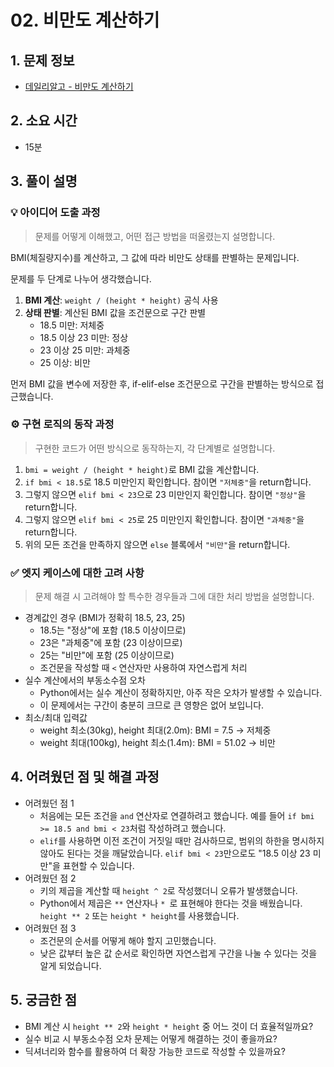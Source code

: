 # 02. 비만도 계산하기

## 1. 문제 정보
- [데일리알고 - 비만도 계산하기](https://dailyalgo.kr/ko/problems/16)

## 2. 소요 시간
- 15분

## 3. 풀이 설명
### 💡 아이디어 도출 과정
> 문제를 어떻게 이해했고, 어떤 접근 방법을 떠올렸는지 설명합니다.

BMI(체질량지수)를 계산하고, 그 값에 따라 비만도 상태를 판별하는 문제입니다.

문제를 두 단계로 나누어 생각했습니다.
1. **BMI 계산**: `weight / (height * height)` 공식 사용
2. **상태 판별**: 계산된 BMI 값을 조건문으로 구간 판별
   - 18.5 미만: 저체중
   - 18.5 이상 23 미만: 정상
   - 23 이상 25 미만: 과체중
   - 25 이상: 비만

먼저 BMI 값을 변수에 저장한 후, if-elif-else 조건문으로 구간을 판별하는 방식으로 접근했습니다.

### ⚙️ 구현 로직의 동작 과정
> 구현한 코드가 어떤 방식으로 동작하는지, 각 단계별로 설명합니다.

1. `bmi = weight / (height * height)`로 BMI 값을 계산합니다.
2. `if bmi < 18.5`로 18.5 미만인지 확인합니다. 참이면 `"저체중"`을 return합니다.
3. 그렇지 않으면 `elif bmi < 23`으로 23 미만인지 확인합니다. 참이면 `"정상"`을 return합니다.
4. 그렇지 않으면 `elif bmi < 25`로 25 미만인지 확인합니다. 참이면 `"과체중"`을 return합니다.
5. 위의 모든 조건을 만족하지 않으면 `else` 블록에서 `"비만"`을 return합니다.

### ✅ 엣지 케이스에 대한 고려 사항
> 문제 해결 시 고려해야 할 특수한 경우들과 그에 대한 처리 방법을 설명합니다.

- 경계값인 경우 (BMI가 정확히 18.5, 23, 25)
    - 18.5는 "정상"에 포함 (18.5 이상이므로)
    - 23은 "과체중"에 포함 (23 이상이므로)
    - 25는 "비만"에 포함 (25 이상이므로)
    - 조건문을 작성할 때 `<` 연산자만 사용하여 자연스럽게 처리
- 실수 계산에서의 부동소수점 오차
    - Python에서는 실수 계산이 정확하지만, 아주 작은 오차가 발생할 수 있습니다.
    - 이 문제에서는 구간이 충분히 크므로 큰 영향은 없어 보입니다.
- 최소/최대 입력값
    - weight 최소(30kg), height 최대(2.0m): BMI = 7.5 → 저체중
    - weight 최대(100kg), height 최소(1.4m): BMI = 51.02 → 비만

## 4. 어려웠던 점 및 해결 과정
- 어려웠던 점 1
    - 처음에는 모든 조건을 `and` 연산자로 연결하려고 했습니다. 예를 들어 `if bmi >= 18.5 and bmi < 23`처럼 작성하려고 했습니다.
    - `elif`를 사용하면 이전 조건이 거짓일 때만 검사하므로, 범위의 하한을 명시하지 않아도 된다는 것을 깨달았습니다. `elif bmi < 23`만으로도 "18.5 이상 23 미만"을 표현할 수 있습니다.
- 어려웠던 점 2
    - 키의 제곱을 계산할 때 `height ^ 2`로 작성했더니 오류가 발생했습니다.
    - Python에서 제곱은 `**` 연산자나 `* `로 표현해야 한다는 것을 배웠습니다. `height ** 2` 또는 `height * height`를 사용했습니다.
- 어려웠던 점 3
    - 조건문의 순서를 어떻게 해야 할지 고민했습니다.
    - 낮은 값부터 높은 값 순서로 확인하면 자연스럽게 구간을 나눌 수 있다는 것을 알게 되었습니다.

## 5. 궁금한 점
- BMI 계산 시 `height ** 2`와 `height * height` 중 어느 것이 더 효율적일까요?
- 실수 비교 시 부동소수점 오차 문제는 어떻게 해결하는 것이 좋을까요?
- 딕셔너리와 함수를 활용하여 더 확장 가능한 코드로 작성할 수 있을까요?